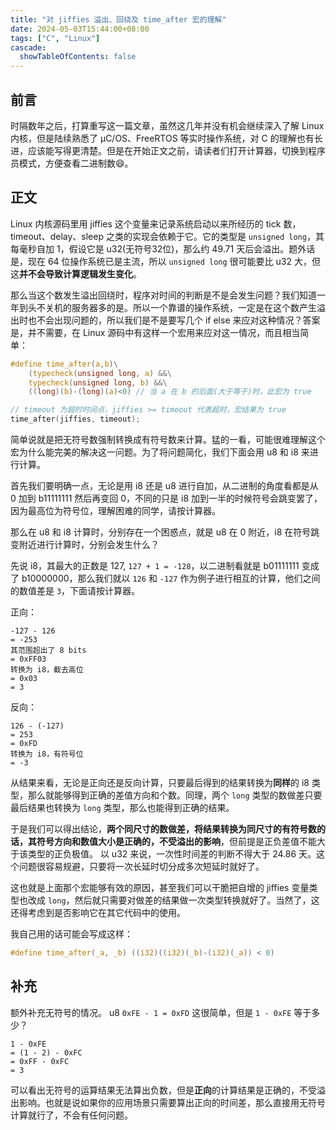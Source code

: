 ```yaml
---
title: "对 jiffies 溢出、回绕及 time_after 宏的理解"
date: 2024-05-03T15:44:00+08:00
tags: ["C", "Linux"]
cascade:
  showTableOfContents: false
---
```


## 前言

时隔数年之后，打算重写这一篇文章，虽然这几年并没有机会继续深入了解 Linux 内核，但是陆续熟悉了 μC/OS、FreeRTOS 等实时操作系统，对 C 的理解也有长进，应该能写得更清楚。但是在开始正文之前，请读者们打开计算器，切换到程序员模式，方便查看二进制数😄。

## 正文

Linux 内核源码里用 jiffies 这个变量来记录系统启动以来所经历的 tick 数，timeout、delay、sleep 之类的实现会依赖于它。它的类型是 `unsigned long`，其每毫秒自加 1，假设它是 u32(无符号32位)，那么约 49.71 天后会溢出。题外话是，现在 64 位操作系统已是主流，所以 `unsigned long` 很可能要比 u32 大，但这**并不会导致计算逻辑发生变化**。

那么当这个数发生溢出回绕时，程序对时间的判断是不是会发生问题？我们知道一年到头不关机的服务器多的是。所以一个靠谱的操作系统，一定是在这个数产生溢出时也不会出现问题的，所以我们是不是要写几个 if else 来应对这种情况？答案是，并不需要，在 Linux 源码中有这样一个宏用来应对这一情况，而且相当简单：

```c
#define time_after(a,b)\
    (typecheck(unsigned long, a) &&\
    typecheck(unsigned long, b) &&\
    ((long)(b)-(long)(a)<0) // 当 a 在 b 的后面(大于等于)时，此宏为 true

// timeout 为超时时间点，jiffies >= timeout 代表超时，宏结果为 true
time_after(jiffies, timeout);
```

简单说就是把无符号数强制转换成有符号数来计算。猛的一看，可能很难理解这个宏为什么能完美的解决这一问题。为了将问题简化，我们下面会用 u8 和 i8 来进行计算。

首先我们要明确一点，无论是用 i8 还是 u8 进行自加，从二进制的角度看都是从 0 加到 b11111111 然后再变回 0，不同的只是 i8 加到一半的时候符号会跳变罢了，因为最高位为符号位，理解困难的同学，请按计算器。

那么在 u8 和 i8 计算时，分别存在一个困惑点，就是 u8 在 0 附近，i8 在符号跳变附近进行计算时，分别会发生什么？

先说 i8，其最大的正数是 127, `127 + 1 = -128`，以二进制看就是 b01111111 变成了 b10000000，那么我们就以 `126` 和 `-127` 作为例子进行相互的计算，他们之间的数值差是 `3`，下面请按计算器。

正向：

```
-127 - 126
= -253
其范围超出了 8 bits
= 0xFF03
转换为 i8，截去高位
= 0x03
= 3
```

反向：

```
126 - (-127)
= 253
= 0xFD
转换为 i8，有符号位
= -3
```

从结果来看，无论是正向还是反向计算，只要最后得到的结果转换为**同样**的 i8 类型，那么就能够得到正确的差值方向和个数。同理，两个 `long` 类型的数做差只要最后结果也转换为 `long` 类型，那么也能得到正确的结果。

于是我们可以得出结论，**两个同尺寸的数做差，将结果转换为同尺寸的有符号数的话，其符号方向和数值大小是正确的，不受溢出的影响**，但前提是正负差值不能大于该类型的正负极值。 以 u32 来说，一次性时间差的判断不得大于 24.86 天。这个问题很容易规避，只要将一次长延时切分成多次短延时就好了。

这也就是上面那个宏能够有效的原因，甚至我们可以干脆把自增的 jiffies 变量类型也改成 `long`，然后就只需要对做差的结果做一次类型转换就好了。当然了，这还得考虑到是否影响它在其它代码中的使用。

我自己用的话可能会写成这样：

```c
#define time_after(_a, _b) ((i32)((i32)(_b)-(i32)(_a)) < 0)
```

## 补充

额外补充无符号的情况。 u8 `0xFE - 1 = 0xFD` 这很简单，但是 `1 - 0xFE` 等于多少？

```
1 - 0xFE
= (1 - 2) - 0xFC
= 0xFF - 0xFC
= 3
```

可以看出无符号的运算结果无法算出负数，但是**正向**的计算结果是正确的，不受溢出影响。也就是说如果你的应用场景只需要算出正向的时间差，那么直接用无符号计算就行了，不会有任何问题。
